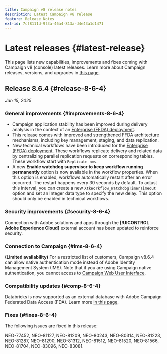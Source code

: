 ```yaml
---
title: Campaign v8 release notes
description: Latest Campaign v8 release
feature: Release Notes
exl-id: 7cf8111d-9f3a-46a4-813a-d4e43a1d1471
---
```

# Latest releases {#latest-release}

This page lists new capabilities, improvements and fixes coming with Campaign v8 (console) latest releases. Learn more about Campaign releases, versions, and upgrades in [this page](upgrades.md).

## Release 8.6.4 {#release-8-6-4}

_Jan 15, 2025_


### General improvements {#improvements-8-6-4}

* Campaign application stability has been improved during delivery analysis in the context of an [Enterprise (FFDA) deployment](../../v8/architecture/enterprise-deployment.md).
* This release comes with improved and strengthened FFDA architecture mechanisms, including key management, staging, and data replication.
* New technical workflows have been introduced for the [Enterprise (FFDA) deployment](../../v8/architecture/enterprise-deployment.md). These workflows replicate delivery and related data by centralizing parallel replication requests on corresponding tables. These workflow start with `Replicate nms`.
* A new **Enable watchdog supervisor to keep workflow running permanently** option is now available in the workflow properties. When this option is enabled, workflows automatically restart after an error occurred. The restart happens every 30 seconds by default. To adjust this interval, you can create a new `XtkWorkflow_WatchdogTimerTimeout` option and set an Integer data type to specify the new delay. This option should only be enabled in technical workflows.

### Security improvements {#security-8-6-4}

Connection with Adobe solutions and apps through the **[!UICONTROL Adobe Experience Cloud]** external account has been updated to reinforce security. 


### Connection to Campaign {#ims-8-6-4}

**(Limited availability)** For a restricted list of customers, Campaign v8.6.4 can allow native authentication mode instead of Adobe Identity Management System (IMS). Note that if you are using Campaign native authentication, you cannot access to [Campaign Web User Interface](../start/campaign-ui.md#campaign-web-user-interface).

### Compatibility updates {#comp-8-6-4}

Databricks is now supported as an external database with Adobe Campaign Federated Data Access (FDA). Learn more [in this page](compatibility-matrix.md#FederatedDataAccessFDA).

### Fixes {#fixes-8-6-4}

The following issues are fixed in this release:

NEO-77452, NEO-81127, NEO-81209, NEO-80243, NEO-80314, NEO-81223, NEO-81287, NEO-81290, NEO-81312, NEO-81512, NEO-81520, NEO-81566, NEO-81704, NEO-83096, NEO-83081.